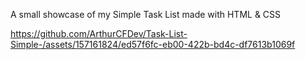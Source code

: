 A small showcase of my Simple Task List made with HTML & CSS


https://github.com/ArthurCFDev/Task-List-Simple-/assets/157161824/ed57f6fc-eb00-422b-bd4c-df7613b1069f

